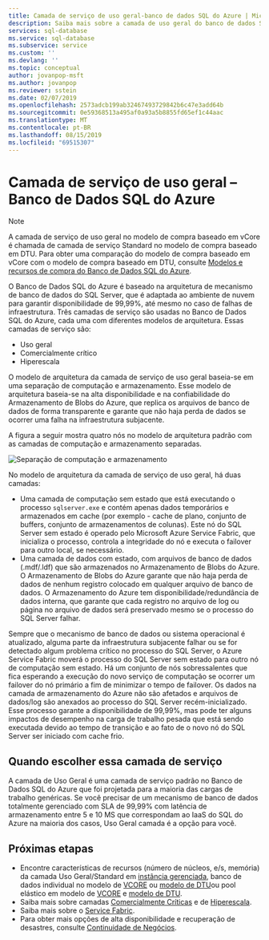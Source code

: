 ```yaml
---
title: Camada de serviço de uso geral-banco de dados SQL do Azure | Microsoft Docs
description: Saiba mais sobre a camada de uso geral do banco de dados SQL do Azure
services: sql-database
ms.service: sql-database
ms.subservice: service
ms.custom: ''
ms.devlang: ''
ms.topic: conceptual
author: jovanpop-msft
ms.author: jovanpop
ms.reviewer: sstein
ms.date: 02/07/2019
ms.openlocfilehash: 2573adcb199ab32467493729842b6c47e3add64b
ms.sourcegitcommit: 0e59368513a495af0a93a5b8855fd65ef1c44aac
ms.translationtype: MT
ms.contentlocale: pt-BR
ms.lasthandoff: 08/15/2019
ms.locfileid: "69515307"
---
```

# <a name="general-purpose-service-tier---azure-sql-database"></a>Camada de serviço de uso geral – Banco de Dados SQL do Azure

> [!NOTE]
> A camada de serviço de uso geral no modelo de compra baseado em vCore é chamada de camada de serviço Standard no modelo de compra baseado em DTU. Para obter uma comparação do modelo de compra baseado em vCore com o modelo de compra baseado em DTU, consulte [Modelos e recursos de compra do Banco de Dados SQL do Azure](sql-database-purchase-models.md).

O Banco de Dados SQL do Azure é baseado na arquitetura de mecanismo de banco de dados do SQL Server, que é adaptada ao ambiente de nuvem para garantir disponibilidade de 99,99%, até mesmo no caso de falhas de infraestrutura. Três camadas de serviço são usadas no Banco de Dados SQL do Azure, cada uma com diferentes modelos de arquitetura. Essas camadas de serviço são:

- Uso geral
- Comercialmente crítico
- Hiperescala

O modelo de arquitetura da camada de serviço de uso geral baseia-se em uma separação de computação e armazenamento. Esse modelo de arquitetura baseia-se na alta disponibilidade e na confiabilidade do Armazenamento de Blobs do Azure, que replica os arquivos de banco de dados de forma transparente e garante que não haja perda de dados se ocorrer uma falha na infraestrutura subjacente.

A figura a seguir mostra quatro nós no modelo de arquitetura padrão com as camadas de computação e armazenamento separadas.

![Separação de computação e armazenamento](media/sql-database-managed-instance/general-purpose-service-tier.png)

No modelo de arquitetura da camada de serviço de uso geral, há duas camadas:

- Uma camada de computação sem estado que está executando o processo `sqlserver.exe` e contém apenas dados temporários e armazenados em cache (por exemplo - cache de plano, conjunto de buffers, conjunto de armazenamentos de colunas). Este nó do SQL Server sem estado é operado pelo Microsoft Azure Service Fabric, que inicializa o processo, controla a integridade do nó e executa o failover para outro local, se necessário.
- Uma camada de dados com estado, com arquivos de banco de dados (.mdf/.ldf) que são armazenados no Armazenamento de Blobs do Azure. O Armazenamento de Blobs do Azure garante que não haja perda de dados de nenhum registro colocado em qualquer arquivo de banco de dados. O Armazenamento do Azure tem disponibilidade/redundância de dados interna, que garante que cada registro no arquivo de log ou página no arquivo de dados será preservado mesmo se o processo do SQL Server falhar.

Sempre que o mecanismo de banco de dados ou sistema operacional é atualizado, alguma parte da infraestrutura subjacente falhar ou se for detectado algum problema crítico no processo do SQL Server, o Azure Service Fabric moverá o processo do SQL Server sem estado para outro nó de computação sem estado. Há um conjunto de nós sobressalentes que fica esperando a execução do novo serviço de computação se ocorrer um failover do nó primário a fim de minimizar o tempo de failover. Os dados na camada de armazenamento do Azure não são afetados e arquivos de dados/log são anexados ao processo do SQL Server recém-inicializado. Esse processo garante a disponibilidade de 99,99%, mas pode ter alguns impactos de desempenho na carga de trabalho pesada que está sendo executada devido ao tempo de transição e ao fato de o novo nó do SQL Server ser iniciado com cache frio.

## <a name="when-to-choose-this-service-tier"></a>Quando escolher essa camada de serviço

A camada de Uso Geral é uma camada de serviço padrão no Banco de Dados SQL do Azure que foi projetada para a maioria das cargas de trabalho genéricas. Se você precisar de um mecanismo de banco de dados totalmente gerenciado com SLA de 99,99% com latência de armazenamento entre 5 e 10 MS que correspondam ao IaaS do SQL do Azure na maioria dos casos, Uso Geral camada é a opção para você.

## <a name="next-steps"></a>Próximas etapas

- Encontre características de recursos (número de núcleos, e/s, memória) da camada Uso Geral/Standard em [instância gerenciada](sql-database-managed-instance-resource-limits.md#service-tier-characteristics), banco de dados individual no modelo de [VCORE](sql-database-vcore-resource-limits-single-databases.md#general-purpose-service-tier-for-provisioned-compute) ou [modelo de DTU](sql-database-dtu-resource-limits-single-databases.md#single-database-storage-sizes-and-compute-sizes)ou pool elástico em modelo de [VCORE](sql-database-vcore-resource-limits-elastic-pools.md#general-purpose-service-tier-storage-sizes-and-compute-sizes) e [modelo de DTU](sql-database-dtu-resource-limits-elastic-pools.md#standard-elastic-pool-limits).
- Saiba mais sobre camadas [Comercialmente Críticas](sql-database-service-tier-business-critical.md) e de [Hiperescala](sql-database-service-tier-hyperscale.md).
- Saiba mais sobre o [Service Fabric](../service-fabric/service-fabric-overview.md).
- Para obter mais opções de alta disponibilidade e recuperação de desastres, consulte [Continuidade de Negócios](sql-database-business-continuity.md).
